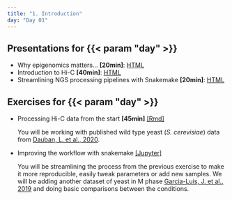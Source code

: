 ```yaml
---
title: "1. Introduction"
day: "Day 01"
---
```

## Presentations for {{< param "day" >}}

- Why epigenomics matters... **\[20min\]**: [HTML](/{{<myPackageUrl>}}Presentations/day01/epigenomics_matters.html)
- Introduction to Hi-C **\[40min\]**: [HTML](/{{<myPackageUrl>}}Presentations/day01/intro_hic.html)
- Streamlining NGS processing pipelines with Snakemake **\[20min\]**: [HTML](/{{<myPackageUrl>}}Presentations/day01/snakemake_pipelines.html)

## Exercises for {{< param "day" >}}

- Processing Hi-C data from the start **\[45min\]** [[Rmd]](/{{<myPackageUrl>}}Exercices/day01/processing_hic.html)

    You will be working with published wild type yeast (_S. cerevisiae_) data from [Dauban, L. et al., 2020](https://www.cell.com/molecular-cell/fulltext/S1097-2765(20)30040-X).

- Improving the workflow with snakemake [[Jupyter]](/{{<myPackageUrl>}}Exercices/day01/snakemake_pipeline.html)

    You will be streamlining the process from the previous exercise to make it more reproducible, easily tweak parameters or add new samples. We will be adding another dataset of yeast in M phase [Garcia-Luis, J. et al., 2019](https://www.nature.com/articles/s41594-019-0307-x) and doing basic comparisons between the conditions.


